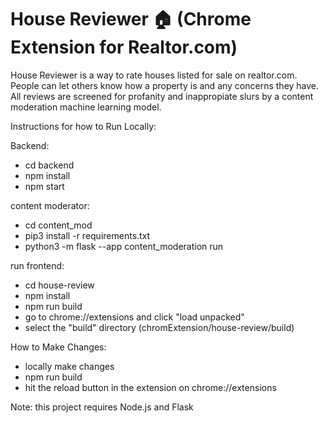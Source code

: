 # House Reviewer 🏠 (Chrome Extension for Realtor.com) 
House Reviewer is a way to rate houses listed for sale on realtor.com. People can let others know how a property is and any concerns they have. All reviews are screened for profanity and inappropiate slurs by a content moderation machine learning model. 

Instructions for how to Run Locally: 

Backend:
- cd backend
- npm install
- npm start

content moderator:
- cd content_mod
- pip3 install -r requirements.txt
- python3 -m flask --app content_moderation run

run frontend:
- cd house-review
- npm install
- npm run build
- go to chrome://extensions and click "load unpacked"
- select the "build" directory (chromExtension/house-review/build)

How to Make Changes:
- locally make changes
- npm run build
- hit the reload button in the extension on chrome://extensions

Note: this project requires Node.js and Flask
